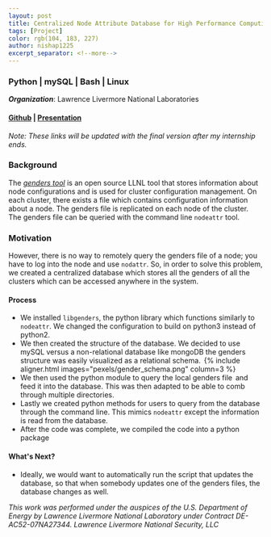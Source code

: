 ```yaml
---
layout: post
title: Centralized Node Attribute Database for High Performance Computing
tags: [Project]
color: rgb(104, 183, 227)
author: nishap1225
excerpt_separator: <!--more-->
---
```

### Python | mySQL | Bash | Linux
<!--more-->

***Organization***: Lawrence Livermore National Laboratories

#### [Github](https://github.com/LLNL/HPCCEA/tree/gendersteam/2020/Genders) | [Presentation](https://drive.google.com/file/d/1wSphZDyJK3cgB54JE0zQWa2RnX2kQsXn/view?usp=sharing)

*Note: These links will be updated with the final version after my internship ends.*

### Background
The [*genders tool*](https://github.com/chaos/genders) is an open source LLNL tool that stores information about node configurations and is used for cluster configuration management. On each cluster, there exists a file which contains configuration information about a node. The genders file is replicated on each node of the cluster. The genders file can be queried with the command line `nodeattr` tool.

### Motivation
However, there is no way to remotely query the genders file of a node; you have to log into the node and use `nodattr`. So, in order to solve this problem, we created a centralized database which stores all the genders of all the clusters which can be accessed anywhere in the system.

#### Process
- We installed `libgenders`, the python library which functions similarly to `nodeattr`. We changed the configuration to build on python3 instead of python2.
- We then created the structure of the database. We
decided to use mySQL versus a non-relational database like
mongoDB the genders structure was easily visualized as a relational schema. 
{% include aligner.html images="pexels/gender_schema.png" column=3 %}  
- We then used the python module to query the local genders file 
and feed it into the database. This was then adapted to be able
to comb through multiple directories.
- Lastly we created python methods for users to query from the database through the command line. This mimics `nodeattr` except the information is read from the database.
- After the code was complete, we compiled the code into a python package

#### What's Next?
- Ideally, we would want to automatically run the script that updates the database, so that when somebody updates one of the genders files, the database changes as well.

*This work was performed under the auspices of the U.S. Department  of Energy by Lawrence Livermore National Laboratory under Contract  DE-AC52-07NA27344. Lawrence Livermore National Security, LLC*
